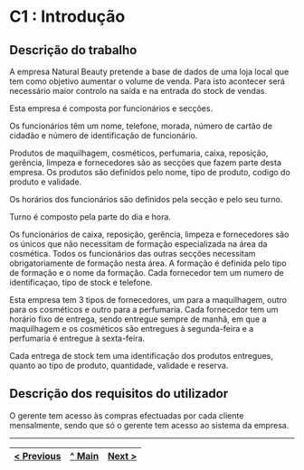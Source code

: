 # C1 : Introdução


## Descrição do trabalho

A empresa Natural Beauty pretende a base de dados de uma loja local que tem como objetivo aumentar o volume de venda. Para isto acontecer será necessário maior controlo na saída e na entrada do stock de vendas. 

Esta empresa é composta por funcionários e secções.

Os funcionários têm um nome, telefone, morada, número de cartão de cidadão e número de identificação de funcionário.

Produtos de maquilhagem, cosméticos, perfumaria, caixa, reposição, gerência, limpeza e fornecedores são as secções que fazem parte desta empresa. Os produtos são definidos pelo nome, tipo de produto, codigo do produto e validade.

Os horários dos funcionários são definidos pela secção e pelo seu turno.

Turno é composto pela parte do dia e  hora.

Os funcionários de caixa, reposição, gerência, limpeza e fornecedores são os únicos que não necessitam de formação especializada na área da cosmética. Todos os funcionários das outras secções necessitam obrigatoriamente de formação nesta área. A formação é definida pelo tipo de formação e o nome da formação. Cada fornecedor tem um numero de identificaçao, tipo de stock e telefone. 

Esta empresa tem 3 tipos de fornecedores, um para a maquilhagem, outro para os cosméticos e outro para a perfumaria. Cada fornecedor tem um horário fixo de entrega, sendo entregue sempre de manhã, em que a maquilhagem e os cosméticos são entregues à segunda-feira e a perfumaria é entregue à sexta-feira.

Cada entrega de stock tem uma identificação dos produtos entregues, quanto ao tipo de produto, quantidade, validade e reserva. 



## Descrição dos requisitos do utilizador

O gerente tem acesso às compras efectuadas por cada cliente mensalmente, sendo que só o gerente tem acesso ao sistema da empresa. 


---
[< Previous](rebd00.md) | [^ Main](https://github.com/tcm21-SIBD01/reportSIBD01) | [Next >](rebd02.md)
:--- | :---: | ---: 
